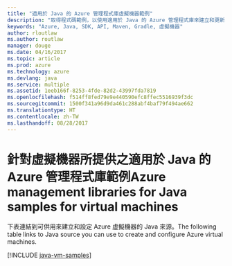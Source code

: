 ```yaml
---
title: "適用於 Java 的 Azure 管理程式庫虛擬機器範例"
description: "取得程式碼範例，以使用適用於 Java 的 Azure 管理程式庫來建立和更新 Azure 虛擬機器"
keywords: "Azure, Java, SDK, API, Maven, Gradle, 虛擬機器"
author: rloutlaw
ms.author: routlaw
manager: douge
ms.date: 04/16/2017
ms.topic: article
ms.prod: azure
ms.technology: azure
ms.devlang: java
ms.service: multiple
ms.assetid: 1eeb166f-8253-4fde-82d2-43997fda7819
ms.openlocfilehash: f514ff8fed79e9e440590efc8ffec5516939f3dc
ms.sourcegitcommit: 1500f341a96d9da461c288abf4baf79f494ae662
ms.translationtype: HT
ms.contentlocale: zh-TW
ms.lasthandoff: 08/28/2017
---
```

# <a name="azure-management-libraries-for-java-samples-for-virtual-machines"></a><span data-ttu-id="8d171-104">針對虛擬機器所提供之適用於 Java 的 Azure 管理程式庫範例</span><span class="sxs-lookup"><span data-stu-id="8d171-104">Azure management libraries for Java samples for virtual machines</span></span>

<span data-ttu-id="8d171-105">下表連結到可供用來建立和設定 Azure 虛擬機器的 Java 來源。</span><span class="sxs-lookup"><span data-stu-id="8d171-105">The following table links to Java source you can use to create and configure Azure virtual machines.</span></span>

[!INCLUDE [java-vm-samples](includes/java-vm-samples.md)]